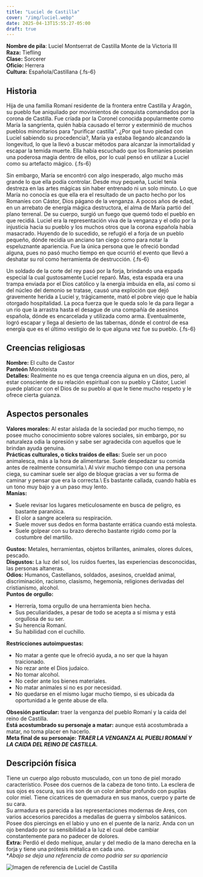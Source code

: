 ```yaml
---
title: "Luciel de Castilla"
cover: "/img/luciel.webp"
date: 2025-04-13T15:55:27-05:00
draft: true
---
```

**Nombre de pila**: Luciel Montserrat de Castilla Monte de la Victoria III\
**Raza:** Tiefling\
**Clase:** Sorcerer\
**Oficio:** Herrera\
**Cultura:** Española/Castillana
{.fs-6}

## Historia
Hija de una familia Romaní residente de la frontera entre Castilla y Aragón, su pueblo fue aniquilado por movimientos de conquista comandados por la corona de Castilla. Fue críada por la Coronel conocida popularmente como María la sangrienta, quién había causado el terror y exterminió de muchos pueblos minoritarios para "purificar castilla". ¿Por qué tuvo piedad con Luciel sabiendo su procedencia?, María ya estaba llegando alcanzando la longevitud, lo que la llevó a buscar métodos para alcanzar la inmortalidad y escapar la temida muerte. Ella había escuchado que los Romaníes poseían una poderosa magia dentro de ellos, por lo cual pensó en utilizar a Luciel como su artefacto mágico.
{.fs-6}

Sin embargo, María se encontró con algo inesperado, algo mucho más grande lo que ella podía controlar. Desde muy pequeña, Luciel tenía destreza en las artes mágicas sin haber entrenado ni un solo minuto. Lo que María no conocía es que ella era el resultado de un pacto hecho por los Romaníes con Cástor, Dios págano de la venganza. A pocos años de edad, en un arrebato de energía mágica destructora, el alma de María partió del plano terrenal. De su cuerpo, surgió un fuego que quemó todo el pueblo en que recidiá. Luciel era la representación viva de la venganza y el odio por la injusticia hacia su pueblo y los muchos otros que la corona española había masacrado. Huyendo de lo sucedido, se refugió el a forja de un pueblo pequeño, dónde recidía un anciano tan ciego como para notar la espeluznante apariencia. Fue la única persona que le ofreció bondad alguna, pues no pasó mucho tiempo en que ocurrió el evento que llevó a deshatar su rol como herramienta de destrucción.
{.fs-6}

Un soldado de la corte del rey pasó por la forja, brindando una espada especial la cual gustosamente Luciel reparó. Mas, esta espada era una trampa enviada por el Dios católico y la energía imbuida en ella, así como si del núcleo del demonio se tratase, causó una exploción que dejó gravemente herida a Luciel y, trágicamente, mató el pobre viejo que le había otorgado hospitalidad. La poca fuerza que le queda solo le da para llegar a un río que la arrastra hasta el desague de una compañía de asesinos española, dónde es encarcelada y utilizada como arma. Eventualmente, logró escapar y llega al desierto de las tabernas, dónde el control de esa energía que es el último vestigio de lo que alguna vez fue su pueblo. 
{.fs-6}

## Creencias religiosas
**Nombre:** El culto de Castor\
**Panteón** Monoteísta\
**Detalles:** Realmente no es que tenga creencia alguna en un dios, pero, al estar consciente de su relación espiritual con su pueblo y Cástor, Luciel puede platicar con el Dios de su pueblo al que le tiene mucho respeto y le ofrece cierta guianza.

## Aspectos personales
**Valores morales:** Al estar aíslada de la sociedad por mucho tiempo, no posee mucho conocimiento sobre valores sociales, sin embargo, por su naturaleza odia la opresión y sabe ser agradecida con aquellos que le brindan ayuda genuina.\
**Prácticas culturales, o ticks traídos de ellas:** Suele ser un poco animalesca, más a la hora de alimentarse. Suele despedazar su comida antes de realmente consumirla.\ 
Al vivir mucho tiempo con una persona ciega, su caminar suele ser algo de bloque gracias a ver su forma de caminar y pensar que era la correcta.\ 
Es bastante callada, cuando habla es un tono muy bajo y a un paso muy lento.\
**Manías:** 
- Suele revisar los lugares meticulosamente en busca de peligro, es bastante paranóica.
- El olor a sangre acelera su respiración.
- Suele mover sus dedos en forma bastante errática cuando está molesta.
- Suele golpear con su brazo derecho bastante rígido como por la costumbre del martillo.

**Gustos:** Metales, herramientas, objetos brillantes, animales, olores dulces, pescado.\
**Disgustos:** La luz del sol, los ruidos fuertes, las experiencias desconocidas, las personas altaneras.\
**Odios:** Humanos, Castellanos, soldados, asesinos, crueldad animal, discriminación, racismo, clasismo, hegemonía, religiones derivadas del cristianismo, alcohol.\
**Puntos de orgullo:** 
- Herrería, toma orgullo de una herramienta bien hecha.
- Sus peculiaridades, a pesar de todo se acepta a sí misma y está orgullosa de su ser.
- Su herencia Romaní.
- Su habilidad con el cuchillo.

**Restricciones autoimpuestas:** 
- No matar a gente que le ofreció ayuda, a no ser que la hayan traicionado.
- No rezar ante el Dios judaico.
- No tomar alcohol.
- No ceder ante los bienes materiales.
- No matar animales si no es por necesidad.
- No quedarse en el mismo lugar mucho tiempo, si es ubicada da oportunidad a le gente abuse de ella.

**Obsesión particular:** traer la venganza del pueblo Romaní y la caida del reino de Castilla.\
**Está acostumbrado su personaje a matar:** aunque está acostumbrada a matar, no toma placer en hacerlo.\
**Meta final de su personaje:** ***TRAER LA VENGANZA AL PUEBLI ROMANÍ Y LA CAIDA DEL REINO DE CASTILLA.***

## Descripción física
Tiene un cuerpo algo robusto musculado, con un tono de piel morado característico. Posee dos cuernos de la cabeza de tono tinto. La esclera de sus ojos es oscura, sus iris son de un color ámbar profundo con pupilas color miel. Tiene cicatrices de quemadura en sus manos, cuerpo y parte de su cara.\
Su armadura es parecida a las representaciones modernas de Ares, con varios accesorios parecidos a medallas de guerra y símbolos satánicos. Posee dos piercings en el labio y uno en el puente de la nariz. Anda con un ojo bendado por su sensibilidad a la luz el cual debe cambiar constantemente para no padecer de dolores.\
**Extra:** Perdió el dedo meñique, anular y del medio de la mano derecha en la forja y tiene una prótesis métalica en cada uno.\
**Abajo se deja una referencia de como podría ser su apariencia*

![Imagen de referencia de Luciel de Castilla](/img/luciel.webp)

